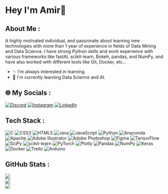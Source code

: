 # Hey I'm Amir👋

## About Me :
A highly motivated individual, and passionate about learning new technologies with more than 1 year of experience in fields of Data Mining and Data Science. I have strong Python skills and work experience with various frameworks like fastAI, scikit-learn, Bokeh, pandas, and NumPy, and have also worked with different tools like Git, Docker, etc...

- ✨ I'm always interested in learning.
- 🌱 I'm currently learning Data Science and AI.

## 🌐 My Socials :
[![Discord](https://img.shields.io/badge/Discord-%237289DA.svg?logo=discord&logoColor=white)](htttps://discord.gg/Emmy.ru#6468) [![Instagram](https://img.shields.io/badge/Instagram-%23E4405F.svg?logo=Instagram&logoColor=white)](https://instagram.com/amirahmadi.ru) [![LinkedIn](https://img.shields.io/badge/LinkedIn-%230077B5.svg?logo=linkedin&logoColor=white)](https://linkedin.com/in/amirahmadi-ru) 

## Tech Stack :
![C](https://img.shields.io/badge/c-%2300599C.svg?style=for-the-badge&logo=c&logoColor=white) ![CSS3](https://img.shields.io/badge/css3-%231572B6.svg?style=for-the-badge&logo=css3&logoColor=white) ![HTML5](https://img.shields.io/badge/html5-%23E34F26.svg?style=for-the-badge&logo=html5&logoColor=white) ![Java](https://img.shields.io/badge/java-%23ED8B00.svg?style=for-the-badge&logo=java&logoColor=white) ![JavaScript](https://img.shields.io/badge/javascript-%23323330.svg?style=for-the-badge&logo=javascript&logoColor=%23F7DF1E) ![Python](https://img.shields.io/badge/python-3670A0?style=for-the-badge&logo=python&logoColor=ffdd54) ![Anaconda](https://img.shields.io/badge/Anaconda-%2344A833.svg?style=for-the-badge&logo=anaconda&logoColor=white) ![Apache](https://img.shields.io/badge/apache-%23D42029.svg?style=for-the-badge&logo=apache&logoColor=white) ![Adobe Illustrator](https://img.shields.io/badge/adobeillustrator-%23FF9A00.svg?style=for-the-badge&logo=adobeillustrator&logoColor=white) ![Adobe Photoshop](https://img.shields.io/badge/adobephotoshop-%2331A8FF.svg?style=for-the-badge&logo=adobephotoshop&logoColor=white) 	![Figma](https://img.shields.io/badge/figma-%23F24E1E.svg?style=for-the-badge&logo=figma&logoColor=white) ![TensorFlow](https://img.shields.io/badge/TensorFlow-%23FF6F00.svg?style=for-the-badge&logo=TensorFlow&logoColor=white) ![SciPy](https://img.shields.io/badge/SciPy-%230C55A5.svg?style=for-the-badge&logo=scipy&logoColor=%white) ![scikit-learn](https://img.shields.io/badge/scikit--learn-%23F7931E.svg?style=for-the-badge&logo=scikit-learn&logoColor=white) ![PyTorch](https://img.shields.io/badge/PyTorch-%23EE4C2C.svg?style=for-the-badge&logo=PyTorch&logoColor=white) ![Plotly](https://img.shields.io/badge/Plotly-%233F4F75.svg?style=for-the-badge&logo=plotly&logoColor=white) ![Pandas](https://img.shields.io/badge/pandas-%23150458.svg?style=for-the-badge&logo=pandas&logoColor=white) ![NumPy](https://img.shields.io/badge/numpy-%23013243.svg?style=for-the-badge&logo=numpy&logoColor=white) ![Keras](https://img.shields.io/badge/Keras-%23D00000.svg?style=for-the-badge&logo=Keras&logoColor=white) ![Docker](https://img.shields.io/badge/docker-%230db7ed.svg?style=for-the-badge&logo=docker&logoColor=white) ![Trello](https://img.shields.io/badge/Trello-%23026AA7.svg?style=for-the-badge&logo=Trello&logoColor=white) ![Arduino](https://img.shields.io/badge/-Arduino-00979D?style=for-the-badge&logo=Arduino&logoColor=white)
## GitHub Stats :
![](https://github-readme-stats.vercel.app/api?username=amirahmadi-ru&theme=city_light&hide_border=true&include_all_commits=true&count_private=true)<br/>
![](https://github-readme-streak-stats.herokuapp.com/?user=amirahmadi-ru&theme=city_light&hide_border=true)<br/>
![](https://github-readme-stats.vercel.app/api/top-langs/?username=amirahmadi-ru&theme=city_light&hide_border=true&include_all_commits=true&count_private=true&layout=compact)
